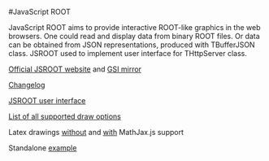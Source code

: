 #JavaScript ROOT

JavaScript ROOT aims to provide interactive ROOT-like
graphics in the web browsers. One could read and display data
from binary ROOT files. Or data can be obtained from JSON representations,
produced with TBufferJSON class.  JSROOT used to implement
user interface for THttpServer class.   

[Official JSROOT website](https://root.cern.ch/js/) and 
[GSI mirror](http://web-docs.gsi.de/~linev/js/)

[Changelog](changes.md)

[JSROOT user interface](http://rawgit.com/linev/jsroot/master/index.htm)
 
[List of all supported draw options](http://rawgit.com/linev/jsroot/master/docs/drawoptions.htm?minimal)

Latex drawings [without](http://rawgit.com/linev/jsroot/master/docs/latex.htm) and [with](http://rawgit.com/linev/jsroot/master/docs/latex.htm?mathjax) MathJax.js support

Standalone [example](http://rawgit.com/linev/jsroot/master/docs/example.htm)
 